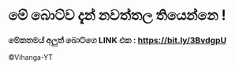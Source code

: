 # මේ බොට්ව දැන් නවත්තල තියෙන්නෙ !

### මේකතමය් අලුත් බොට්ගෙ LINK එක : https://bit.ly/3BvdgpU

















©Vihanga-YT
